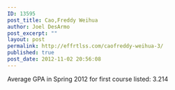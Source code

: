 ```yaml
---
ID: 13595
post_title: Cao,Freddy Weihua
author: Joel DesArmo
post_excerpt: ""
layout: post
permalink: http://effrtlss.com/caofreddy-weihua-3/
published: true
post_date: 2012-11-02 20:56:08
---
```

<p>Average GPA in Spring 2012 for first course listed: 3.214</p>